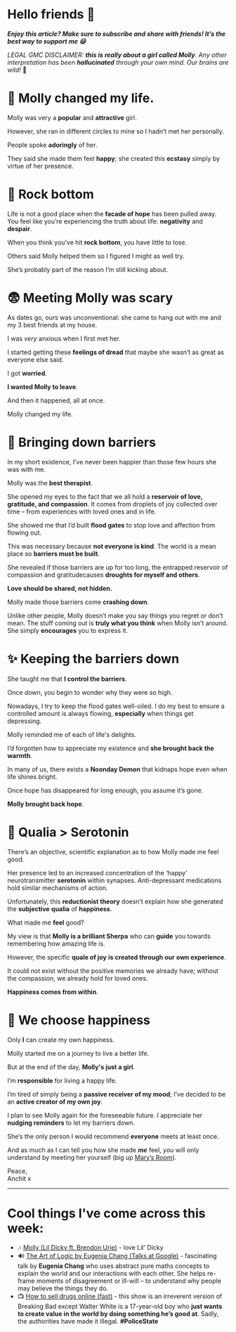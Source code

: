 Hello friends 💙
===============

***Enjoy this article? Make sure to subscribe and share with friends! It’s the best way to support me 😃***

*LEGAL GMC DISCLAIMER: **this is really about a girl called Molly**. Any other interpretation has been **hallucinated** through your own mind. Our brains are wild!* 🧠

🔅 Molly changed my life.
========================

Molly was very a **popular** and **attractive** girl.

However, she ran in different circles to mine so I hadn’t met her personally.

People spoke **adoringly** of her.

They said she made them feel **happy**; she created this **ecstasy** simply by virtue of her presence.

🗻 Rock bottom
=============

Life is not a good place when the **facade of hope** has been pulled away. You feel like you’re experiencing the truth about life: **negativity** and **despair**.

When you think you’ve hit **rock bottom**, you have little to lose.

Others said Molly helped them so I figured I might as well try.

She’s probably part of the reason I’m still kicking about.

😨 Meeting Molly was scary
=========================

As dates go, ours was unconventional: she came to hang out with me and my 3 best friends at my house.

I was *very* anxious when I first met her.

I started getting these **feelings of dread** that maybe she wasn’t as great as everyone else said.

I got **worried**.

**I wanted Molly to leave**.

And then it happened, all at once.

Molly changed my life.

🚧 Bringing down barriers
========================

In my short existence, I’ve never been happier than those few hours she was with me.

Molly was the **best therapist**.

She opened my eyes to the fact that we all hold a **reservoir of love, gratitude, and compassion**. It comes from droplets of joy collected over time – from experiences with loved ones and in life.

She showed me that I’d built **flood gates** to stop love and affection from flowing out.

This was necessary because **not everyone is kind**. The world is a mean place so **barriers must be built**.

She revealed if those barriers are up for too long, the entrapped reservoir of compassion and gratitudecauses **droughts for myself and others**.

**Love should be shared, not hidden.**

Molly made those barriers come **crashing down**.

Unlike other people, Molly doesn’t make you say things you regret or don’t mean. The stuff coming out is **truly what you think** when Molly isn’t around. She simply **encourages** you to express it.

✨ Keeping the barriers down
===========================

She taught me that **I control the barriers**.

Once down, you begin to wonder why they were so high.

Nowadays, I try to keep the flood gates well-oiled. I do my best to ensure a controlled amount is always flowing, **especially** when things get depressing.

Molly reminded me of each of life's delights.

I’d forgotten how to appreciate my existence and **she brought back the warmth**.

In many of us, there exists a **Noonday Demon** that kidnaps hope even when life shines bright.

Once hope has disappeared for long enough, you assume it’s gone.

**Molly brought back hope**.

🔬 Qualia > Serotonin
====================

There’s an objective, scientific explanation as to how Molly made me feel good.

Her presence led to an increased concentration of the ‘happy’ neurotransmitter **serotonin** within synapses. Anti-depressant medications hold similar mechanisms of action.

Unfortunately, this **reductionist theory** doesn’t explain how she generated the **subjective** **qualia** of **happiness**.

What made me **feel** good?

My view is that **Molly is a brilliant Sherpa** who can **guide** you towards remembering how amazing life is. 

However, the specific **quale of joy** **is created through our** **own experience**.

It could not exist without the positive memories we already have; without the compassion, we already hold for loved ones.

**Happiness comes from within**.

💊 We choose happiness
=====================

Only **I** can create my own happiness.

Molly started me on a journey to live a better life.

But at the end of the day, **Molly's just a girl**.

I’m **responsible** for living a happy life.

I’m tired of simply being a **passive receiver of my mood**; I’ve decided to be an **active creator of my own joy**.

I plan to see Molly again for the foreseeable future. I appreciate her **nudging reminders** to let my barriers down.

She’s the only person I would recommend **everyone** meets at least once.

And as much as I can tell you how she made ***me*** feel, *you* will only understand by meeting her yourself (big up [Mary’s Room](__GHOST_URL__/4-considering-the-qualia-of-human-life/)).

Peace,  
Anchit x



---

Cool things I've come across this week:
=======================================

* 🎶 [Molly (Lil Dicky ft. Brendon Urie)](https://www.youtube.com/watch?v=UZkVqLjGM_I) - love Lil' Dicky
* 🔊 [The Art of Logic by Eugenia Chang (Talks at Google)](https://open.spotify.com/episode/3mqVTdNtSjCMfOo1bUhga3?si=oQGVMgqtRKiCoa9k6EhS8A&dl_branch=1) - fascinating talk by **Eugenia Chang** who uses abstract pure maths concepts to explain the world and our interactions with each other. She helps re-frame moments of disagreement or ill-will – to understand why people may believe the things they do.
* 📺 [How to sell drugs online (fast)](https://www.netflix.com/search?q=how%20to%20sell%20drugs&jbv=80218448) - this show is an irreverent version of Breaking Bad except Walter White is a 17-year-old boy who **just wants to create value in the world by doing something he’s good at**. Sadly, the authorities have made it illegal. **#PoliceState**
